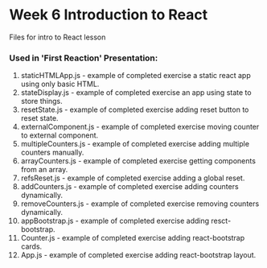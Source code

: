 # Week 6 Introduction to React
 Files for intro to React lesson
 
### Used in 'First Reaction' Presentation:
1. staticHTMLApp.js - example of completed exercise a static react app using only basic HTML.
1. stateDisplay.js - example of completed exercise an app using state to store things.
1. resetState.js - example of completed exercise adding reset button to reset state.
1. externalComponent.js - example of completed exercise moving counter to external component.
1. multipleCounters.js - example of completed exercise adding multiple counters manually.
1. arrayCounters.js - example of completed exercise getting components from an array.
1. refsReset.js - example of completed exercise adding a global reset.
1. addCounters.js - example of completed exercise adding counters dynamically.
1. removeCounters.js - example of completed exercise removing counters dynamically.
1. appBootstrap.js - example of completed exercise adding resct-bootstrap.
1. Counter.js - example of completed exercise adding react-bootstrap cards.
1. App.js - example of completed exercise adding react-bootstrap layout.



